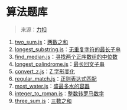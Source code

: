 <!--
 * @Title: README.md
 * @Descripttion: 
 * @Author: shaojihao
 * @Date: 2021-01-15 15:14:35
 * @LastEditTime: 2021-01-25 10:42:10
-->
# 算法题库
> 来源：[力扣](https://leetcode-cn.com/problems)

1. [two_sum.js](two_sum.js)：[两数之和](https://leetcode-cn.com/problems/two-sum/)
2. [longest_substring.js](longest_substring.js)：[无重复字符的最长子串](https://leetcode-cn.com/problems/longest-substring-without-repeating-characters/)
3. [find_median.js](find_median.js)：[寻找两个正序数组的中位数](https://leetcode-cn.com/problems/median-of-two-sorted-arrays/)
4. [longest_palindrome.js](longest_palindrome.js)：[最长回文子串](https://leetcode-cn.com/problems/longest-palindromic-substring/)
5. [convert_z.js](convert_z.js)：[Z 字形变化](https://leetcode-cn.com/problems/zigzag-conversion/)
6. [regular_match.js](regular_match.js)：[正则表达式匹配](https://leetcode-cn.com/problems/regular-expression-matching/)
7. [most_water.js](most_water.js)：[盛最多水的容器](https://leetcode-cn.com/problems/container-with-most-water/)
8. [integer_to_roman.js](integer_to_roman.js)：[整数转罗马数字](https://leetcode-cn.com/problems/integer-to-roman/)
9. [three_sum.js](three_sum.js)：[三数之和](https://leetcode-cn.com/problems/3sum/)